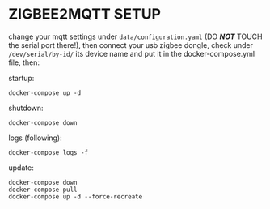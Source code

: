 # ZIGBEE2MQTT SETUP

change your mqtt settings under `data/configuration.yaml` (DO ***NOT*** TOUCH the serial port there!), then connect your usb zigbee dongle, check under `/dev/serial/by-id/` its device name and put it in the docker-compose.yml file, then:

startup:

    docker-compose up -d

shutdown:

    docker-compose down

logs (following):

    docker-compose logs -f

update:

    docker-compose down
    docker-compose pull
    docker-compose up -d --force-recreate
